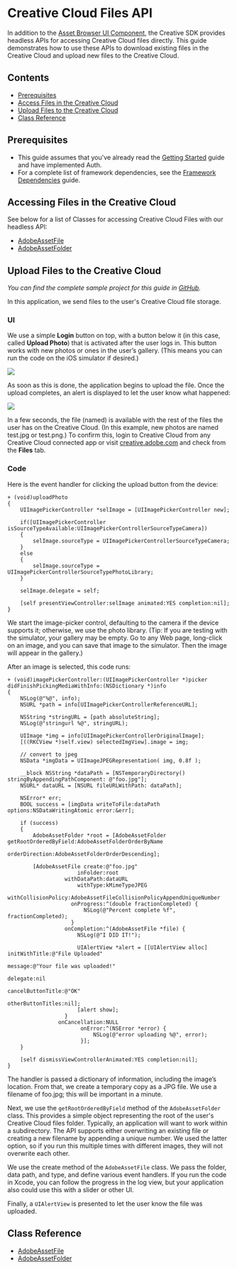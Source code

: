 # Creative Cloud Files API

In addition to the [Asset Browser UI Component](/articles/assetbrowser/index.html), the Creative SDK provides headless APIs for accessing Creative Cloud files directly. This guide demonstrates how to use these APIs to download existing files in the Creative Cloud and upload new files to the Creative Cloud.

## Contents

- [Prerequisites](#prerequisites)
- [Access Files in the Creative Cloud](#access)
- [Upload Files to the Creative Cloud](#upload)
- [Class Reference](#reference)

<a name="prerequisites"></a>
## Prerequisites

+ This guide assumes that you've already read the <a href="/articles/gettingstarted/index.html">Getting Started</a> guide and have implemented Auth.
+ For a complete list of framework dependencies, see the <a href="/articles/dependencies/index.html">Framework Dependencies</a> guide.

<a name="access"></a>
## Accessing Files in the Creative Cloud

See below for a list of Classes for accessing Creative Cloud Files with our headless API:

+ [AdobeAssetFile](/Classes/AdobeAssetFile.html)
+ [AdobeAssetFolder](/Classes/AdobeAssetFolder.html)

<a name="upload"></a>
## Upload Files to the Creative Cloud

*You can find the complete sample project for this guide in <a href="https://github.com/CreativeSDK/ios-getting-started-samples" target="_blank">GitHub</a>.*

In this application, we send files to the user's Creative Cloud file storage.

### UI

We use a simple **Login** button on top, with a button below it (in this case, called **Upload Photo**) that is activated after the user logs in. This button works with new photos or ones in the user’s gallery. (This means you can run the code on the iOS simulator if desired.)

<img src="https://aviarystatic.s3.amazonaws.com/creativesdk/ios/files/06.jpg"/>

As soon as this is done, the application begins to upload the file. Once the upload completes, an alert is displayed to let the user know what happened:

<img src="https://aviarystatic.s3.amazonaws.com/creativesdk/ios/files/08.jpg"/>

In a few seconds, the file (named) is available with the rest of the files the user has on the Creative Cloud. (In this example, new photos are named test.jpg or test.png.) To confirm this, login to Creative Cloud from any Creative Cloud connected app or visit [creative.adobe.com](http://creative.adobe.com) and check from the **Files** tab.

### Code

Here is the event handler for clicking the upload button from the device:

    + (void)uploadPhoto
    {
        UIImagePickerController *selImage = [UIImagePickerController new];
       
        if([UIImagePickerController isSourceTypeAvailable:UIImagePickerControllerSourceTypeCamera])
        {
            selImage.sourceType = UIImagePickerControllerSourceTypeCamera;
        }
        else
        {
            selImage.sourceType = UIImagePickerControllerSourceTypePhotoLibrary;
        }
        
        selImage.delegate = self;
        
        [self presentViewController:selImage animated:YES completion:nil];
    }

We start the image-picker control, defaulting to the camera if the device supports it; otherwise, we use the photo library. (Tip: If you are testing with the simulator, your gallery may be empty. Go to any Web page, long-click on an image, and you can save that image to the simulator. Then the image will appear in the gallery.)

After an image is selected, this code runs:

    + (void)imagePickerController:(UIImagePickerController *)picker didFinishPickingMediaWithInfo:(NSDictionary *)info
    {
        NSLog(@"%@", info);
        NSURL *path = info[UIImagePickerControllerReferenceURL];
        
        NSString *stringURL = [path absoluteString];
        NSLog(@"stringurl %@", stringURL);
        
        UIImage *img = info[UIImagePickerControllerOriginalImage];
        [((RKCView *)self.view) selectedImgView].image = img;
        
        // convert to jpeg
        NSData *imgData = UIImageJPEGRepresentation( img, 0.8f );
        
        __block NSString *dataPath = [NSTemporaryDirectory() stringByAppendingPathComponent: @"foo.jpg"];
        NSURL* dataURL = [NSURL fileURLWithPath: dataPath];
        
        NSError* err;
        BOOL success = [imgData writeToFile:dataPath options:NSDataWritingAtomic error:&err];
        
        if (success)
        {
            AdobeAssetFolder *root = [AdobeAssetFolder getRootOrderedByField:AdobeAssetFolderOrderByName
                                                              orderDirection:AdobeAssetFolderOrderDescending];
            
            [AdobeAssetFile create:@"foo.jpg" 
                          inFolder:root
                      withDataPath:dataURL
                          withType:kMimeTypeJPEG
               withCollisionPolicy:AdobeAssetFileCollisionPolicyAppendUniqueNumber
                        onProgress:^(double fractionCompleted) {
                            NSLog(@"Percent complete %f", fractionCompleted);
                        }
                      onCompletion:^(AdobeAssetFile *file) {
                          NSLog(@"I DID IT!");
                          
                          UIAlertView *alert = [[UIAlertView alloc] initWithTitle:@"File Uploaded"
                                                                          message:@"Your file was uploaded!"
                                                                         delegate:nil
                                                                cancelButtonTitle:@"OK"
                                                                otherButtonTitles:nil];
                          [alert show];
                      }
                    onCancellation:NULL
                           onError:^(NSError *error) {
                               NSLog(@"error uploading %@", error);
                           }];
        }
        
        [self dismissViewControllerAnimated:YES completion:nil];
    }

The handler is passed a dictionary of information, including the image’s location. From that, we create a temporary copy as a JPG file. We use a filename of foo.jpg; this will be important in a minute.

Next, we use the `getRootOrderedByField` method of the `AdobeAssetFolder` class. This provides a simple object representing the root of the user's Creative Cloud files folder. Typically, an application will want to work within a subdirectory. The API supports either overwriting an existing file or creating a new filename by appending a unique number. We used the latter option, so if you run this multiple times with different images, they will not overwrite each other.

We use the create method of the `AdobeAssetFile` class. We pass the folder, data path, and type, and define various event handlers. If you run the code in Xcode, you can follow the progress in the log view, but your application also could use this with a slider or other UI.

Finally, a `UIAlertView` is presented to let the user know the file was uploaded.

<a name="reference"></a>
## Class Reference

+ [AdobeAssetFile](/Classes/AdobeAssetFile.html)
+ [AdobeAssetFolder](/Classes/AdobeAssetFolder.html)
